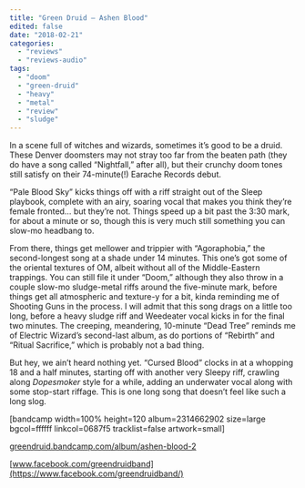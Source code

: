 ```yaml
---
title: "Green Druid – Ashen Blood"
edited: false
date: "2018-02-21"
categories:
  - "reviews"
  - "reviews-audio"
tags:
  - "doom"
  - "green-druid"
  - "heavy"
  - "metal"
  - "review"
  - "sludge"
---
```


In a scene full of witches and wizards, sometimes it’s good to be a druid. These Denver doomsters may not stray too far from the beaten path (they do have a song called “Nightfall,” after all), but their crunchy doom tones still satisfy on their 74-minute(!) Earache Records debut.

“Pale Blood Sky” kicks things off with a riff straight out of the Sleep playbook, complete with an airy, soaring vocal that makes you think they’re female fronted… but they’re not. Things speed up a bit past the 3:30 mark, for about a minute or so, though this is very much still something you can slow-mo headbang to.

From there, things get mellower and trippier with “Agoraphobia,” the second-longest song at a shade under 14 minutes. This one’s got some of the oriental textures of OM, albeit without all of the Middle-Eastern trappings. You can still file it under “Doom,” although they also throw in a couple slow-mo sludge-metal riffs around the five-minute mark, before things get all atmospheric and texture-y for a bit, kinda reminding me of Shooting Guns in the process. I will admit that this song drags on a little too long, before a heavy sludge riff and Weedeater vocal kicks in for the final two minutes. The creeping, meandering, 10-minute “Dead Tree” reminds me of Electric Wizard’s second-last album, as do portions of “Rebirth” and “Ritual Sacrifice,” which is probably not a bad thing.

But hey, we ain’t heard nothing yet. “Cursed Blood” clocks in at a whopping 18 and a half minutes, starting off with another very Sleepy riff, crawling along _Dopesmoker_ style for a while, adding an underwater vocal along with some stop-start riffage. This is one long song that doesn’t feel like such a long slog.

\[bandcamp width=100% height=120 album=2314662902 size=large bgcol=ffffff linkcol=0687f5 tracklist=false artwork=small\]

[greendruid.bandcamp.com/album/ashen-blood-2](https://greendruid.bandcamp.com/album/ashen-blood-2)

[www.facebook.com/greendruidband](https://www.facebook.com/greendruidband/)
